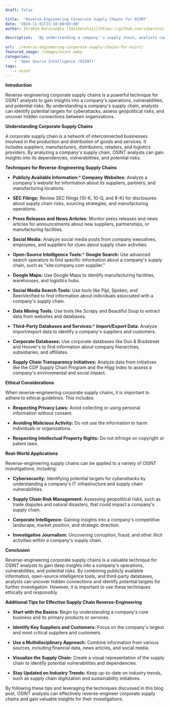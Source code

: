 ```yaml
---
draft: false

title:  'Reverse-Engineering Corporate Supply Chains for OSINT'
date: '2024-11-01T21:10:08+03:00'
author: İbrahim Korucuoğlu ([@siberoloji](https://github.com/siberoloji))

description:  'By understanding a company''s supply chain, analysts can identify potential targets for cyberattacks, assess geopolitical risks, and uncover hidden connections between organizations.' 
 
url:  /reverse-engineering-corporate-supply-chains-for-osint/
featured_image: /images/osint.webp
categories:
    - 'Open Source Intelligence (OSINT)'
tags:
    - osint
---
```



**Introduction**



Reverse-engineering corporate supply chains is a powerful technique for OSINT analysts to gain insights into a company's operations, vulnerabilities, and potential risks. By understanding a company's supply chain, analysts can identify potential targets for cyberattacks, assess geopolitical risks, and uncover hidden connections between organizations.



**Understanding Corporate Supply Chains**



A corporate supply chain is a network of interconnected businesses involved in the production and distribution of goods and services. It includes suppliers, manufacturers, distributors, retailers, and logistics providers. By analyzing a company's supply chain, OSINT analysts can gain insights into its dependencies, vulnerabilities, and potential risks.



**Techniques for Reverse-Engineering Supply Chains**


* **Publicly Available Information:*** **Company Websites:** Analyze a company's website for information about its suppliers, partners, and manufacturing locations.

* **SEC Filings:** Review SEC filings (10-K, 10-Q, and 8-K) for disclosures about supply chain risks, sourcing strategies, and manufacturing operations.

* **Press Releases and News Articles:** Monitor press releases and news articles for announcements about new suppliers, partnerships, or manufacturing facilities.

* **Social Media:** Analyze social media posts from company executives, employees, and suppliers for clues about supply chain activities.



* **Open-Source Intelligence Tools:*** **Google Search:** Use advanced search operators to find specific information about a company's supply chain, such as "site:company.com supplier."

* **Google Maps:** Use Google Maps to identify manufacturing facilities, warehouses, and logistics hubs.

* **Social Media Search Tools:** Use tools like Pipl, Spokeo, and BeenVerified to find information about individuals associated with a company's supply chain.

* **Data Mining Tools:** Use tools like Scrapy and Beautiful Soup to extract data from websites and databases.



* **Third-Party Databases and Services:*** **Import/Export Data:** Analyze import/export data to identify a company's suppliers and customers.

* **Corporate Databases:** Use corporate databases like Dun &amp; Bradstreet and Hoover's to find information about company hierarchies, subsidiaries, and affiliates.

* **Supply Chain Transparency Initiatives:** Analyze data from initiatives like the CDP Supply Chain Program and the Higg Index to assess a company's environmental and social impact.






**Ethical Considerations**



When reverse-engineering corporate supply chains, it is important to adhere to ethical guidelines. This includes:


* **Respecting Privacy Laws:** Avoid collecting or using personal information without consent.

* **Avoiding Malicious Activity:** Do not use the information to harm individuals or organizations.

* **Respecting Intellectual Property Rights:** Do not infringe on copyright or patent laws.




**Real-World Applications**



Reverse-engineering supply chains can be applied to a variety of OSINT investigations, including:


* **Cybersecurity:** Identifying potential targets for cyberattacks by understanding a company's IT infrastructure and supply chain vulnerabilities.

* **Supply Chain Risk Management:** Assessing geopolitical risks, such as trade disputes and natural disasters, that could impact a company's supply chain.

* **Corporate Intelligence:** Gaining insights into a company's competitive landscape, market position, and strategic direction.

* **Investigative Journalism:** Uncovering corruption, fraud, and other illicit activities within a company's supply chain.




**Conclusion**



Reverse-engineering corporate supply chains is a valuable technique for OSINT analysts to gain deep insights into a company's operations, vulnerabilities, and potential risks. By combining publicly available information, open-source intelligence tools, and third-party databases, analysts can uncover hidden connections and identify potential targets for further investigation. However, it is important to use these techniques ethically and responsibly.



**Additional Tips for Effective Supply Chain Reverse-Engineering**


* **Start with the Basics:** Begin by understanding a company's core business and its primary products or services.

* **Identify Key Suppliers and Customers:** Focus on the company's largest and most critical suppliers and customers.

* **Use a Multidisciplinary Approach:** Combine information from various sources, including financial data, news articles, and social media.

* **Visualize the Supply Chain:** Create a visual representation of the supply chain to identify potential vulnerabilities and dependencies.

* **Stay Updated on Industry Trends:** Keep up-to-date on industry trends, such as supply chain digitization and sustainability initiatives.




By following these tips and leveraging the techniques discussed in this blog post, OSINT analysts can effectively reverse-engineer corporate supply chains and gain valuable insights for their investigations.
